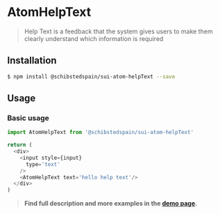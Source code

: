 # AtomHelpText

> Help Text is a feedback that the system gives users to make them clearly understand which information is required

<!-- ![](./assets/preview.png) -->

## Installation

```sh
$ npm install @schibstedspain/sui-atom-helpText --save
```

## Usage

### Basic usage
```js
import AtomHelpText from '@schibstedspain/sui-atom-helpText'

return (
  <div>
    <input style={input}
      type='text'
    />
    <AtomHelpText text='hello help text'/>
  </div>
)
```


> **Find full description and more examples in the [demo page](https://sui-components.now.sh/workbench/atom/helpText/demo).**
